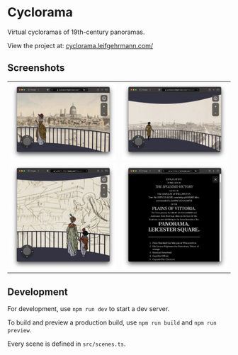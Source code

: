 # Cyclorama

Virtual cycloramas of 19th-century panoramas.

View the project at: [cyclorama.leifgehrmann.com/](https://cyclorama.leifgehrmann.com/)

## Screenshots

|                                                                                                                                                                                                                                                          |                                                                                                                                                          |
|----------------------------------------------------------------------------------------------------------------------------------------------------------------------------------------------------------------------------------------------------------|----------------------------------------------------------------------------------------------------------------------------------------------------------|
| ![A screenshot of the project. In the background is a panorama of a cathedral, and in the foreground is a woman, standing next to a railing. Controls that are available in the app for navigating the scene are show in the corners.](screenshot-2.png) | ![A screenshot of the project. In the background is a panorama of a city, and in the foreground is a man, standing next to a railing.](screenshot-1.png) |
| ![A screenshot of the project. In the background is a panorama, depicting a dragon, and in the foreground is a woman and a child, standing next to a railing.](screenshot-3.png)                                                                         | ![A screenshot of the project. A textual description of the panorama is shown.](screenshot-4.png)                                                        |

## Development

For development, use `npm run dev` to start a dev server.

To build and preview a production build, use `npm run build` and `npm run preview`. 

Every scene is defined in `src/scenes.ts`.
